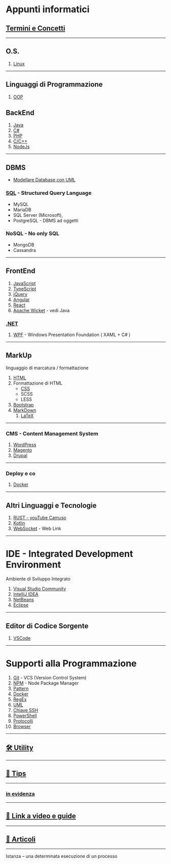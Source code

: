 # Appunti informatici

## [Termini e Concetti](./Termini_e_Concetti/ReadMe.md)

---
## O.S.
1. [Linux](./Linux/ReadMe.md)

---
## Linguaggi di Programmazione
1. [OOP](./OOP/ReadMe.md)

## BackEnd
1. [Java](./Java/ReadMe.md/#Java)
1. [C#](./C%23/ReadMe.md)
1. [PHP](./PHP/ReadMe.md)
1. [C/C++](./C%2B%2B/ReadMe.md)
1. [NodeJs](./NodeJs/ReadMe.md)

---
## DBMS
- [Modellare Database con UML](./DataBase/ClassDiagramUML.md)
### [SQL](./DataBase/SQL/ReadMe.md) - Structured Query Language
- MySQL
- MariaDB
- SQL Server (Microsoft),
- PostgreSQL - DBMS ad oggetti
### NoSQL - No only SQL
- MongoDB
- Cassandra

---
## FrontEnd
1. [JavaScript](./JavaScript/ReadMe.md)
1. [TypeScript](./TypeScript/ReadMe.md)
1. [jQuery](./jQuery/ReadMe.md)
1. [Angular](./Angular/ReadMe.md)
1. [React](./React/ReadMe.md)
1. [Apache Wicket](./Java/Wicket.md) - vedi Java

### [.NET](./dotNET/ReadMe.md)
1. [WPF](./dotNET/WPF/WPF.md) - Windows Presentation Foundation ( XAML + C# )

---
## MarkUp
linguaggio di marcatura / formattazione
1. [HTML](./HTML/ReadMe.md)
1. Formattazione di HTML
    - [CSS](./CSS/ReadMe.md)
    - SCSS
    - LESS
1. [Bootstrap](./Bootstrap/ReadMe.md)
1. [MarkDown](./MarkDown/ReadMe.md)
    1. [LaTeX](./LaTeX/ReadMe.md)

---
### CMS - Content Management System
1. [WordPress](./CMS/WordPress/ReadMe.md)
1. [Magento](./CMS/Magento/Magento.md)
1. [Drupal](./CMS/Drupal/ReadMe.md) 

---
### Deploy e co
1. [Docker](./Docker/ReadMe.md)

---
## Altri Linguaggi e Tecnologie
1. [RUST - youTube Camuso](https://www.youtube.com/watch?v=AEHpTZeIs30)
1. [Kotlin](https://www.ionos.it/digitalguide/siti-web/programmazione-del-sito-web/tutorial-kotlin/)
1. [WebSocket](https://www.ionos.it/digitalguide/siti-web/programmazione-del-sito-web/che-cose-websocket/) - Web Link

---
# IDE - Integrated Development Environment
Ambiente di Sviluppo Integrato

1. [Visual Studio Community](./IDE/VisualStudioCommunity/ReadMe.md)
1. [IntelliJ IDEA](./IDE/IntelliJ_IDEA/ReadMe.md)
1. [NetBeans](./IDE/NetBeans/ReadMe.md)
1. [Eclipse](./IDE/Eclipse/ReadMe.md)

---
## Editor di Codice Sorgente
1. [VSCode](./IDE/VSCode/ReadMe.md)

---
# Supporti alla Programmazione
1. [Git](./Git/ReadMe.md) - VCS (Version Control System)
1. [NPM](./Supporti/NPM/ReadMe.md) - Node Package Manager
1. [Pattern](./Supporti/Pattern/ReadMe.md)
1. [Docker](#)
1. [RegEx](./Supporti/RegEx/ReadMe.md)
1. [UML](./Supporti/UML/ReadMe.md)
1. [Chiave SSH](./Supporti/Chiave_SSH/Chiave%20per%20GitHub.md)
1. [PowerShell](./Supporti/PowerShell/ReadMe.md) 
1. [Protocolli](./Supporti/Protocolli/Protocolli.md)
1. [Browser](./Supporti/Browser/ReadMe.md)

---
## [🛠️ Utility](./Supporti/Utility/ReadMe.md)

---
## [💊 Tips](./Supporti/Tips/ReadMe.md)

---
### [in evidenza](./Evidenza.md)

---
## [📒 Link a video e guide](./Supporti/Link/ReadMe.md)

---

## [📰 Articoli](./Articoli/ReadMe.md)

---
Istanza – una determinata esecuzione di un processo